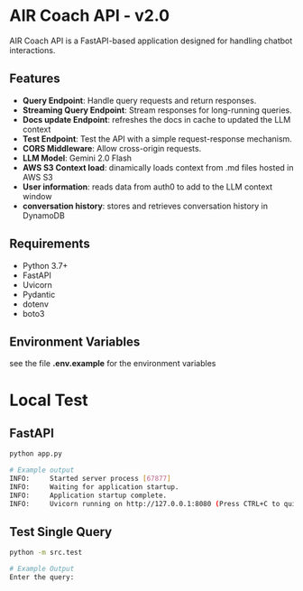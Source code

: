 # AIR Coach API - v2.0

AIR Coach API is a FastAPI-based application designed for handling chatbot interactions.

## Features

- **Query Endpoint**: Handle query requests and return responses.
- **Streaming Query Endpoint**: Stream responses for long-running queries.
- **Docs update Endpoint**: refreshes the docs in cache to updated the LLM context
- **Test Endpoint**: Test the API with a simple request-response mechanism.
- **CORS Middleware**: Allow cross-origin requests.
- **LLM Model**: Gemini 2.0 Flash
- **AWS S3 Context load**: dinamically loads context from .md files hosted in AWS S3
- **User information**: reads data from auth0 to add to the LLM context window
- **conversation history**: stores and retrieves conversation history in DynamoDB

## Requirements

- Python 3.7+
- FastAPI
- Uvicorn
- Pydantic
- dotenv
- boto3

## Environment Variables

see the file **.env.example** for the environment variables

# Local Test

## FastAPI

```sh
python app.py

# Example output
INFO:     Started server process [67877]
INFO:     Waiting for application startup.
INFO:     Application startup complete.
INFO:     Uvicorn running on http://127.0.0.1:8080 (Press CTRL+C to quit)

```

## Test Single Query

```sh
python -m src.test

# Example Output
Enter the query: 

```
